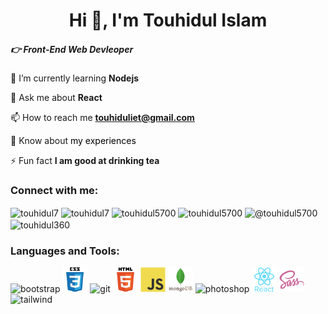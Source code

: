 <h1 align="center">Hi 👋, I'm Touhidul Islam</h1>
<h5>👉 Front-End Web Devleoper</h5>

🚀 I’m currently learning **Nodejs**

💬 Ask me about **React**

📫 How to reach me **touhiduliet@gmail.com**

📄 Know about <a style="text-decoration: none !important; color:black;" href="https://drive.google.com/file/d/1dhOO3W4joitoi4wlWzkLqpUd_BLLdb99/view?usp=drive_link" target="blank">my experiences</a>

⚡ Fun fact **I am good at drinking tea**

<h3 align="left">Connect with me:</h3>
<p align="left">
<a style="text-decoration: none !important;" href="https://fiverr.com/mdislam124" target="blank"><img align="center" src="https://logos-world.net/wp-content/uploads/2020/12/Fiverr-Logo-700x394.png" alt="touhidul7" height="30" width="50" /></a>
<a style="text-decoration: none !important;" href="https://codepen.io/touhidul7" target="blank"><img align="center" src="https://raw.githubusercontent.com/rahuldkjain/github-profile-readme-generator/master/src/images/icons/Social/codepen.svg" alt="touhidul7" height="30" width="40" /></a>
<a style="text-decoration: none !important;" href="https://twitter.com/touhidul5700" target="blank"><img align="center" src="https://raw.githubusercontent.com/rahuldkjain/github-profile-readme-generator/master/src/images/icons/Social/twitter.svg" alt="touhidul5700" height="30" width="40" /></a>
<a style="text-decoration: none !important;" href="https://fb.com/touhidul5700" target="blank"><img align="center" src="https://raw.githubusercontent.com/rahuldkjain/github-profile-readme-generator/master/src/images/icons/Social/facebook.svg" alt="touhidul5700" height="30" width="40" /></a>
<a style="text-decoration: none !important;" href="https://medium.com/@touhidul5700" target="blank"><img align="center" src="https://raw.githubusercontent.com/rahuldkjain/github-profile-readme-generator/master/src/images/icons/Social/medium.svg" alt="@touhidul5700" height="30" width="40" /></a>
<a style="text-decoration: none !important;" href="https://www.youtube.com/c/touhidul360" target="blank"><img align="center" src="https://raw.githubusercontent.com/rahuldkjain/github-profile-readme-generator/master/src/images/icons/Social/youtube.svg" alt="touhidul360" height="30" width="40" /></a>
</p>

<h3 align="left">Languages and Tools:</h3>
<p align="left"> <a style="text-decoration: none !important;" href="https://getbootstrap.com" target="_blank" rel="noreferrer"> <img src="https://getbootstrap.com/docs/5.0/assets/brand/bootstrap-logo-shadow.png" alt="bootstrap" width="40" height="40"/> </a> <a style="text-decoration: none !important;" href="https://www.w3schools.com/css/" target="_blank" rel="noreferrer"> <img src="https://raw.githubusercontent.com/devicons/devicon/master/icons/css3/css3-original-wordmark.svg" alt="css3" width="40" height="40"/> </a> <a style="text-decoration: none !important;" href="https://git-scm.com/" target="_blank" rel="noreferrer"> <img src="https://www.vectorlogo.zone/logos/git-scm/git-scm-icon.svg" alt="git" width="40" height="40"/> </a> <a style="text-decoration: none !important;" href="https://www.w3.org/html/" target="_blank" rel="noreferrer"> <img src="https://raw.githubusercontent.com/devicons/devicon/master/icons/html5/html5-original-wordmark.svg" alt="html5" width="40" height="40"/> </a> <a style="text-decoration: none !important;" href="https://developer.mozilla.org/en-US/docs/Web/JavaScript" target="_blank" rel="noreferrer"> <img src="https://raw.githubusercontent.com/devicons/devicon/master/icons/javascript/javascript-original.svg" alt="javascript" width="40" height="40"/> </a> <a style="text-decoration: none !important;" href="https://www.mongodb.com/" target="_blank" rel="noreferrer"> <img src="https://raw.githubusercontent.com/devicons/devicon/master/icons/mongodb/mongodb-original-wordmark.svg" alt="mongodb" width="40" height="40"/> </a> <a style="text-decoration: none !important;" href="https://www.photoshop.com/en" target="_blank" rel="noreferrer"> <img src="https://upload.wikimedia.org/wikipedia/commons/thumb/a/af/Adobe_Photoshop_CC_icon.svg/512px-Adobe_Photoshop_CC_icon.svg.png" alt="photoshop" width="40" height="40"/> </a> <a style="text-decoration: none !important;" href="https://reactjs.org/" target="_blank" rel="noreferrer"> <img src="https://raw.githubusercontent.com/devicons/devicon/master/icons/react/react-original-wordmark.svg" alt="react" width="40" height="40"/> </a> <a style="text-decoration: none !important;" href="https://sass-lang.com" target="_blank" rel="noreferrer"> <img src="https://raw.githubusercontent.com/devicons/devicon/master/icons/sass/sass-original.svg" alt="sass" width="40" height="40"/> </a> <a style="text-decoration: none !important;" href="https://tailwindcss.com/" target="_blank" rel="noreferrer"> <img src="https://www.vectorlogo.zone/logos/tailwindcss/tailwindcss-icon.svg" alt="tailwind" width="40" height="40"/> </a> </p>
